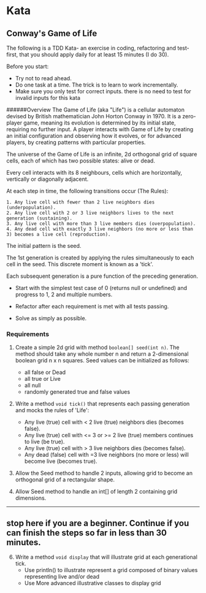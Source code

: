 # Kata

## Conway's Game of Life

 The following is a TDD Kata- an exercise in coding, refactoring and test-first, that you should apply daily for at least 15 minutes (I do 30).

 Before you start: 

  * Try not to read ahead.
  * Do one task at a time. The trick is to learn to work incrementally.
  * Make sure you only test for correct inputs. there is no need to test for invalid inputs for this kata

######Overview
The Game of Life (aka "Life") is a cellular automaton devised by British mathematician John Horton Conway in 1970.
It is a zero-player game, meaning its evolution is determined by its initial state, requiring no further input.  A player interacts with Game of Life
by creating an initial configuration and observing how it evolves, or for advanced players, by creating patterns with particular properties.

The universe of the Game of Life is an infinite, 2d orthogonal grid of square cells, each of which has two possible states: alive or dead.

Every cell interacts with its 8 neighbours, cells which are horizontally, vertically or diagonally adjacent.

At each step in time, the following transitions occur (The Rules):

    1. Any live cell with fewer than 2 live neighbors dies (underpopulation).
    2. Any live cell with 2 or 3 live neighbors lives to the next generation (sustaining).
    3. Any live cell with more than 3 live members dies (overpopulation).
    4. Any dead cell with exactly 3 live neighbors (no more or less than 3) becomes a live cell (reproduction).

The initial pattern is the seed.

The 1st generation is created by applying the rules simultaneously to each cell in the seed.  This discrete moment is known as a 'tick'.

Each subsequent generation is a pure function of the preceding generation.

* Start with the simplest test case of 0 (returns null or undefined) and progress to 1, 2 and
  multiple numbers.
       
* Refactor after each requirement is met with all tests passing.

* Solve as simply as possible.

### Requirements
1. Create a simple 2d grid with method ```boolean[] seed(int n)```. 
    The method should take any whole number n and return a 2-dimensional boolean grid n x n squares.
    Seed values can be initialized as follows:
    
    * all false or Dead
    * all true or Live
    * all null  
    * randomly generated true and false values
               
2. Write a method ```void tick()``` that represents each passing generation and mocks the rules of 'Life':
    * Any live (true) cell with < 2 live (true) neighbors dies (becomes false).
    * Any live (true) cell with <= 3 or >= 2 live (true) members continues to live (be true).
    * Any live (true) cell with > 3 live neighbors dies (becomes false).
    * Any dead (false) cell with =3 live neighbors (no more or less) will become live (becomes true).

  
 2. Allow the Seed method to handle 2 inputs, allowing grid to become an orthogonal grid of a rectangular shape.

 3. Allow Seed method to handle an int[] of length 2 containing grid dimensions.

 ---
stop here if you are a beginner. Continue if you can finish the steps so far in less than 30 minutes.
 ---

 6. Write a method ```void display``` that will illustrate grid at each generational tick. 
    * Use println() to illustrate represent a grid composed of binary values representing live and/or dead
    * Use More advanced illustrative classes to display grid

 
